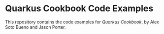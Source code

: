 # Quarkus Cookbook Code Examples

This repository contains the code examples for _Quarkus Cookbook_, by Alex Soto 
Bueno and Jason Porter.
